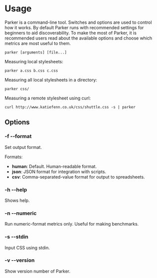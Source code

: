 # Usage
Parker is a command-line tool. Switches and options are used to control how it works. By default Parker runs with recommended settings for beginners to aid discoverability. To make the most of Parker, it is recommended users read about the available options and choose which metrics are most useful to them.

	parker [arguments] [file...]

Measuring local stylesheets:

	parker a.css b.css c.css

Measuring all local stylesheets in a directory:

	parker css/

Measuring a remote stylesheet using curl:

	curl http://www.katiefenn.co.uk/css/shuttle.css -s | parker

<a name="options"></a>
## Options
### -f --format
Set output format.

Formats:

- __human__: Default. Human-readable format.
- __json__: JSON format for integration with scripts.
- __csv__: Comma-separated-value format for output to spreadsheets.

### -h --help
Shows help.

### -n --numeric
Run numeric-format metrics only. Useful for making benchmarks.

### -s --stdin
Input CSS using stdin.

### -v --version
Show version number of Parker.